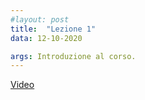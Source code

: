 ```yaml
---
#layout: post
title:  "Lezione 1"
data: 12-10-2020

args: Introduzione al corso.
---
```


[Video](ttps://uniroma2.sharepoint.com/sites/GAMBOSI-8066834-FONDAMENTI_DI_INFORMATICA_1/Documenti%20condivisi/Lezioni/Recordings/Lezione%20Fondamenti%20di%20Informatica-20211012_142406-Registrazione%20della%20riunione.mp4)